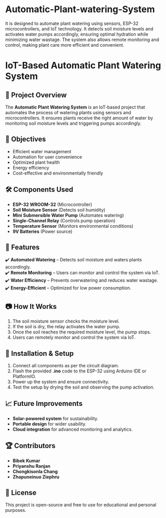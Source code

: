 # Automatic-Plant-watering-System
It is designed to automate plant watering using sensors, ESP-32 microcontrollers, and IoT technology. It detects soil moisture levels and activates water pumps accordingly, ensuring optimal hydration while minimizing water wastage. The system also allows remote monitoring and control, making plant care more efficient and convenient.
# IoT-Based Automatic Plant Watering System  

## 📌 Project Overview  
The **Automatic Plant Watering System** is an IoT-based project that automates the process of watering plants using sensors and microcontrollers. It ensures plants receive the right amount of water by monitoring soil moisture levels and triggering pumps accordingly.  

## 🎯 Objectives  
- Efficient water management  
- Automation for user convenience  
- Optimized plant health  
- Energy efficiency  
- Cost-effective and environmentally friendly  

## 🛠️ Components Used  
- **ESP-32 WROOM-32** (Microcontroller)  
- **Soil Moisture Sensor** (Detects soil humidity)  
- **Mini Submersible Water Pump** (Automates watering)  
- **Single-Channel Relay** (Controls pump operation)  
- **Temperature Sensor** (Monitors environmental conditions)  
- **9V Batteries** (Power source)  

## 🚀 Features  
✔️ **Automated Watering** – Detects soil moisture and waters plants accordingly.  
✔️ **Remote Monitoring** – Users can monitor and control the system via IoT.  
✔️ **Water Efficiency** – Prevents overwatering and reduces water wastage.  
✔️ **Energy-Efficient** – Optimized for low power consumption.  

## 📷 How It Works  
1. The soil moisture sensor checks the moisture level.  
2. If the soil is dry, the relay activates the water pump.  
3. Once the soil reaches the required moisture level, the pump stops.  
4. Users can remotely monitor and control the system via IoT.  

## 🔧 Installation & Setup  
1. Connect all components as per the circuit diagram.  
2. Flash the provided **.ino** code to the ESP-32 using Arduino IDE or PlatformIO.  
3. Power up the system and ensure connectivity.  
4. Test the setup by drying the soil and observing the pump activation.  

## 📈 Future Improvements  
- **Solar-powered system** for sustainability.  
- **Portable design** for wider usability.  
- **Cloud integration** for advanced monitoring and analytics.  

## 🏆 Contributors  
- **Bibek Kumar**  
- **Priyanshu Ranjan**  
- **Chongkisonla Chang**  
- **Zhapuneinuo Ziephru**  

## 📜 License  
This project is open-source and free to use for educational and personal purposes.
